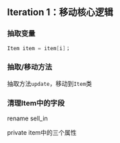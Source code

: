 ## Iteration 1：移动核心逻辑

### 抽取变量

```java
Item item = item[i]；
```



### 抽取/移动方法

抽取方法`update`，移动到`Item`类



### 清理Item中的字段

rename sell_in

private item中的三个属性